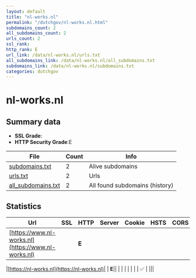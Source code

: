 ```yaml
---
layout: default
title: "nl-works.nl"
permalink: "/dutchgov/nl-works.nl.html"
subdomains_count: 2
all_subdomains_count: 2
urls_count: 2
ssl_rank: 
http_rank: E
url_link: /data/nl-works.nl/urls.txt
all_subdomains_link: /data/nl-works.nl/all_subdomains.txt
subdomains_link: /data/nl-works.nl/subdomains.txt
categories: dutchgov
---
```



# nl-works.nl
## Summary data


 - **SSL Grade**:
 - **HTTP Security Grade**:E


| File       | Count | Info |
|------------|-------|------|
|[subdomains.txt](/data/nl-works.nl/subdomains.txt)|2|Alive subdomains|
|[urls.txt](/data/nl-works.nl/urls.txt)|2|Urls|
|[all_subdomains.txt](/data/nl-works.nl/all_subdomains.txt)|2|All found subdomains (history)|


## Statistics


| Url | SSL | HTTP | Server | Cookie | HSTS | CORS | CTO | CSP | XFO | XXP | RP |FP| Tech |Title |
|--------|-------|-------|------|------|------|------|------|------|------|------|------|------|------|------|
|[https://www.nl-works.nl](https://www.nl-works.nl)| | **E**|| | | | | | | | :white_check_mark: | |HSTS|Domeinnaam nog n...|


|[https://nl-works.nl](https://nl-works.nl)| | **E**|| | | | | | | | :white_check_mark: | |||

